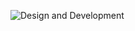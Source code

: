 ![Design and Development](https://i.pinimg.com/originals/16/c2/41/16c24137ad4ce2e32a3eb1b8c4a659aa.gif)

